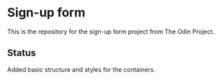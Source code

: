 # Sign-up form

This is the repository for the sign-up form project from The Odin Project.

## Status

Added basic structure and styles for the containers.
